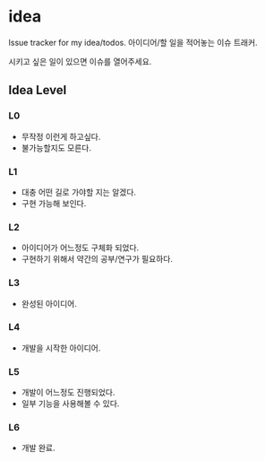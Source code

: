 # idea
Issue tracker for my idea/todos.
아이디어/할 일을 적어놓는 이슈 트래커.

시키고 싶은 일이 있으면 이슈를 열어주세요.

## Idea Level
### L0
- 무작정 이런게 하고싶다.
- 불가능할지도 모른다.
### L1
- 대충 어떤 길로 가야할 지는 알겠다.
- 구현 가능해 보인다.
### L2
- 아이디어가 어느정도 구체화 되었다.
- 구현하기 위해서 약간의 공부/연구가 필요하다.
### L3
- 완성된 아이디어.
### L4
- 개발을 시작한 아이디어.
### L5
- 개발이 어느정도 진행되었다.
- 일부 기능을 사용해볼 수 있다.
### L6
- 개발 완료.
